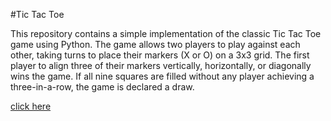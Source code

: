 #Tic Tac Toe

This repository contains a simple implementation of the classic Tic Tac Toe game using Python. The game allows two players to play against each other, taking turns to place their markers (X or O) on a 3x3 grid. The first player to align three of their markers vertically, horizontally, or diagonally wins the game. If all nine squares are filled without any player achieving a three-in-a-row, the game is declared a draw.

[click here]()
